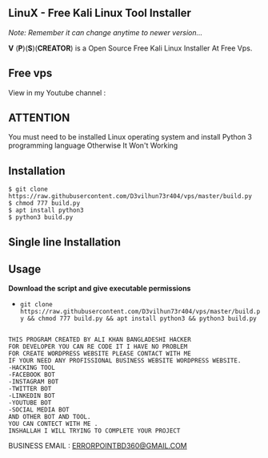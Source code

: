 LinuX - Free Kali Linux Tool Installer 
--

_Note: Remember it can change anytime to newer version..._

__V__ (__P__)(__S__)(__CREATOR__) is a Open Source Free Kali Linux Installer At Free Vps.


Free vps
--
View in my Youtube channel :

ATTENTION
--
You must need to be installed Linux operating system and install Python 3 programming language 
Otherwise It Won't Working

Installation
--
```
$ git clone https://raw.githubusercontent.com/D3vilhun73r404/vps/master/build.py
$ chmod 777 build.py 
$ apt install python3
$ python3 build.py
```
Single line Installation
--
## Usage
**Download the script and give executable permissions**
- `git clone https://raw.githubusercontent.com/D3vilhun73r404/vps/master/build.py && chmod 777 build.py && apt install python3 && python3 build.py`

```

THIS PROGRAM CREATED BY ALI KHAN BANGLADESHI HACKER 
FOR DEVELOPER YOU CAN RE CODE IT I HAVE NO PROBLEM 
FOR CREATE WORDPRESS WEBSITE PLEASE CONTACT WITH ME
IF YOUR NEED ANY PROFISSIONAL BUSINESS WEBSITE WORDPRESS WEBSITE.
-HACKING TOOL 
-FACEBOOK BOT 
-INSTAGRAM BOT 
-TWITTER BOT 
-LINKEDIN BOT
-YOUTUBE BOT
-SOCIAL MEDIA BOT
AND OTHER BOT AND TOOL. 
YOU CAN CONTECT WITH ME . 
INSHALLAH I WILL TRYING TO COMPLETE YOUR PROJECT

```
BUSINESS EMAIL : ERRORPOINTBD360@GMAIL.COM

